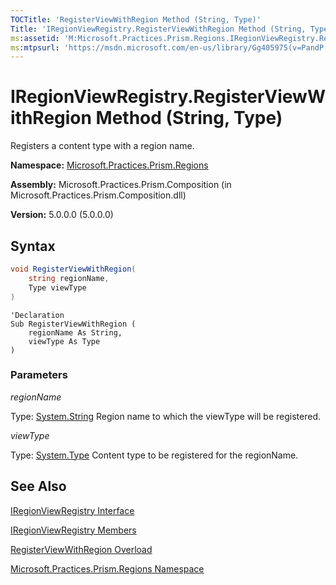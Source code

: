 ```yaml
---
TOCTitle: 'RegisterViewWithRegion Method (String, Type)'
Title: 'IRegionViewRegistry.RegisterViewWithRegion Method (String, Type) (Microsoft.Practices.Prism.Regions)'
ms:assetid: 'M:Microsoft.Practices.Prism.Regions.IRegionViewRegistry.RegisterViewWithRegion(System.String,System.Type)'
ms:mtpsurl: 'https://msdn.microsoft.com/en-us/library/Gg405975(v=PandP.50)'
---
```



# IRegionViewRegistry.RegisterViewWithRegion Method (String, Type)

Registers a content type with a region name.

**Namespace:** [Microsoft.Practices.Prism.Regions](https://msdn.microsoft.com/en-us/library/microsoft.practices.prism.regions(v=pandp.50))

**Assembly:** Microsoft.Practices.Prism.Composition (in Microsoft.Practices.Prism.Composition.dll)

**Version:** 5.0.0.0 (5.0.0.0)

## Syntax

```C#
void RegisterViewWithRegion(
	string regionName,
	Type viewType
)
```

```VB
'Declaration
Sub RegisterViewWithRegion ( 
	regionName As String,
	viewType As Type
)
```

### Parameters

*regionName*
  
Type: [System.String](http://msdn.microsoft.com/en-us/library/s1wwdcbf)
Region name to which the viewType will be registered.

*viewType*  

Type: [System.Type](http://msdn.microsoft.com/en-us/library/42892f65)
Content type to be registered for the regionName.

## See Also

[IRegionViewRegistry Interface](https://msdn.microsoft.com/en-us/library/microsoft.practices.prism.regions.iregionviewregistry(v=pandp.50))

[IRegionViewRegistry Members](https://msdn.microsoft.com/en-us/library/microsoft.practices.prism.regions.iregionviewregistry_members(v=pandp.50))

[RegisterViewWithRegion Overload](https://msdn.microsoft.com/en-us/library/microsoft.practices.prism.regions.iregionviewregistry.registerviewwithregion(v=pandp.50))

[Microsoft.Practices.Prism.Regions Namespace](https://msdn.microsoft.com/en-us/library/microsoft.practices.prism.regions(v=pandp.50))
